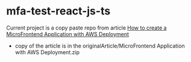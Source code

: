 # mfa-test-react-js-ts

Current project is a copy paste repo from article [How to create a MicroFrontend Application with AWS Deployment](https://medium.com/@sanchit0496/how-to-create-a-microfrontend-application-with-aws-deployment-d50ed0358973)

- copy of the article is in the originalArticle/MicroFrontend Application with AWS Deployment.zip
